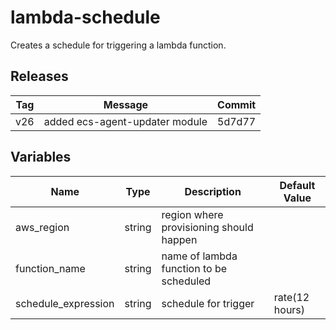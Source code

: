 lambda-schedule
======


Creates a schedule for triggering a lambda function.

Releases
------

|Tag | Message | Commit|
--- | --- | ---
v26 | added ecs-agent-updater module | 5d7d77

Variables
------

|Name | Type | Description | Default Value|
--- | --- | --- | ---
aws_region | string | region where provisioning should happen | 
function_name | string | name of lambda function to be scheduled | 
schedule_expression | string | schedule for trigger | rate(12 hours)

